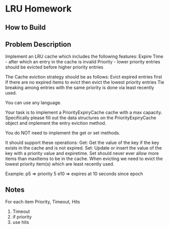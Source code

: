 # LRU Homework
## How to Build

## Problem Description
Implement an LRU cache which includes the following features:
  Expire Time - after which an entry in the cache is invalid
  Priority - lower priority entries should be evicted before higher priority entries

The Cache eviction strategy should be as follows:
  Evict expired entries first
  If there are no expired items to evict then evict the lowest priority entries
    Tie breaking among entries with the same priority is done via least recently used.

You can use any language.

Your task is to implement a PriorityExpiryCache cache with a max capacity.  Specifically please fill out the data structures on the PriorityExpiryCache object and implement the entry eviction method.

You do NOT need to implement the get or set methods.

It should support these operations:
  Get: Get the value of the key if the key exists in the cache and is not expired.
  Set: Update or insert the value of the key with a priority value and expiretime.
    Set should never ever allow more items than maxItems to be in the cache.
    When evicting we need to evict the lowest priority item(s) which are least recently used.

Example:
p5 => priority 5
e10 => expires at 10 seconds since epoch

## Notes
For each item Priority, Timeout, Hits

1. Timeout
2. if priority
3. use hits